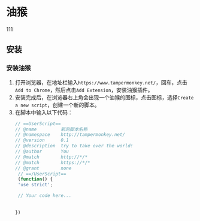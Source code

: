 # 油猴
111
## 安装

### 安装油猴

1. 打开浏览器，在地址栏输入`https://www.tampermonkey.net/`，回车，点击`Add to Chrome`，然后点击`Add Extension`，安装油猴插件。
2. 安装完成后，在浏览器右上角会出现一个油猴的图标，点击图标，选择`Create a new script`，创建一个新的脚本。
3. 在脚本中输入以下代码：
   ```js
   // ==UserScript==
   // @name         新的脚本名称
   // @namespace    http://tampermonkey.net/
   // @version      0.1
   // @description  try to take over the world!
   // @author       You
   // @match        http://*/*
   // @match        https://*/*
   // @grant        none
    // ==/UserScript==
    (function() {
    'use strict';

    // Your code here...
    
    
   })
   ```